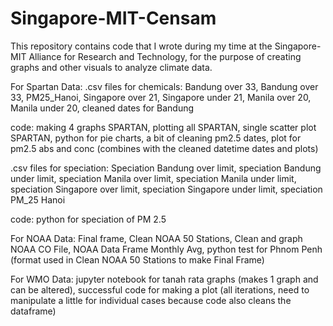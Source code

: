 # Singapore-MIT-Censam
This repository contains code that I wrote during my time at the Singapore-MIT Alliance for Research and Technology, for the purpose of creating graphs and other visuals to analyze climate data.


For Spartan Data:
.csv files for chemicals:
Bandung over 33, Bandung over 33, PM25_Hanoi, Singapore over 21, Singapore under 21, Manila over 20, Manila under 20, cleaned dates for Bandung

code:
making 4 graphs SPARTAN, plotting all SPARTAN, single scatter plot SPARTAN, python for pie charts, a bit of cleaning pm2.5 dates, plot for pm2.5 abs and conc (combines with the cleaned datetime dates and plots)

.csv files for speciation:
Speciation Bandung over limit, speciation Bandung under limit, speciation Manila over limit, speciation Manila under limit, speciation Singapore over limit, speciation Singapore under limit, speciation PM_25 Hanoi

code:
python for speciation of PM 2.5

For NOAA Data:
Final frame, Clean NOAA 50 Stations, Clean and graph NOAA CO File, NOAA Data Frame Monthly Avg, python test for Phnom Penh (format used in Clean NOAA 50 Stations to make Final Frame)



For WMO Data:
jupyter notebook for tanah rata graphs (makes 1 graph and can be altered), successful code for making a plot (all iterations, need to manipulate a little for individual cases because code also cleans the dataframe)
